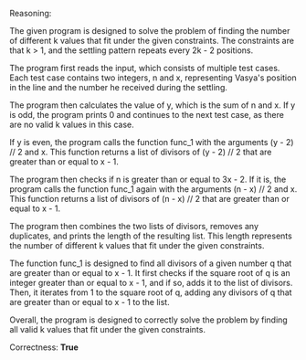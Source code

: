 Reasoning:

The given program is designed to solve the problem of finding the number of different k values that fit under the given constraints. The constraints are that k > 1, and the settling pattern repeats every 2k - 2 positions.

The program first reads the input, which consists of multiple test cases. Each test case contains two integers, n and x, representing Vasya's position in the line and the number he received during the settling.

The program then calculates the value of y, which is the sum of n and x. If y is odd, the program prints 0 and continues to the next test case, as there are no valid k values in this case.

If y is even, the program calls the function func_1 with the arguments (y - 2) // 2 and x. This function returns a list of divisors of (y - 2) // 2 that are greater than or equal to x - 1.

The program then checks if n is greater than or equal to 3x - 2. If it is, the program calls the function func_1 again with the arguments (n - x) // 2 and x. This function returns a list of divisors of (n - x) // 2 that are greater than or equal to x - 1.

The program then combines the two lists of divisors, removes any duplicates, and prints the length of the resulting list. This length represents the number of different k values that fit under the given constraints.

The function func_1 is designed to find all divisors of a given number q that are greater than or equal to x - 1. It first checks if the square root of q is an integer greater than or equal to x - 1, and if so, adds it to the list of divisors. Then, it iterates from 1 to the square root of q, adding any divisors of q that are greater than or equal to x - 1 to the list.

Overall, the program is designed to correctly solve the problem by finding all valid k values that fit under the given constraints.

Correctness: **True**